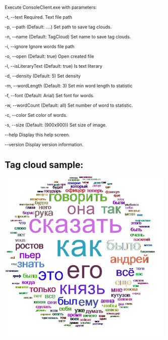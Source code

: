 ﻿Execute ConsoleClient.exe with parameters:

-t, --text              Required. Text file path

-p, --path              (Default: ..\..\) Set path to save tag clouds.

-n, --name              (Default: TagCloud) Set name to save tag clouds.

-i, --ignore            Ignore words file path

-o, --open              (Default: true) Open created file

-l, --isLiteraryText    (Default: true) Is text literary

-d, --density           (Default: 5) Set density

-m, --wordLength        (Default: 3) Set min word length to statistic

-f, --font              (Default: Arial) Set font for words.

-w, --wordCount         (Default: all) Set number of word to statistic.

-c, --color             Set color of words.

-s, --size              (Default: (900x900)) Set size of image.

--help                  Display this help screen.

--version               Display version information.


# Tag cloud sample:

![TagCloud](CloudSamples\sample.png)
